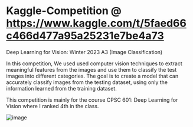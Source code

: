 # Kaggle-Competition @ https://www.kaggle.com/t/5faed66c466d477a95a25231e7be4a73
Deep Learning for Vision: Winter 2023 A3 (Image Classification)

In this competition, We used used computer vision techniques to extract meaningful features from the images and use them to classify the test images into different categories. The goal is to create a model that can accurately classify images from the testing dataset, using only the information learned from the training dataset.

This competition is mainly for the course CPSC 601: Deep Learning for Vision where I ranked 4th in the class.

![image](https://user-images.githubusercontent.com/105016035/236336142-c4e58e8b-f9f0-47b7-9c5b-e3fccb74ca76.png)
